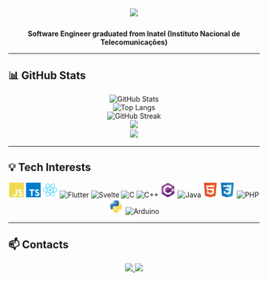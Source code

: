 <h1 align="center">
  <a href="https://git.io/typing-svg">
    <img src="https://readme-typing-svg.herokuapp.com?lines=Hello,+There!+👋;I'm+Itamar+Ribeiro...;Nice+to+meet+you!&center=true&size=30">
  </a>
</h1>

<p align="center">
  <strong>Software Engineer graduated from Inatel (Instituto Nacional de Telecomunicações)</strong>
</p>

---

## 📊 GitHub Stats

<p align="center">
  <img src="https://github-readme-stats.vercel.app/api?username=iasr19&show_icons=true&theme=github_dark&hide_border=true" alt="GitHub Stats" />
  <br/>
  <img src="https://github-readme-stats.vercel.app/api/top-langs/?username=iasr19&hide=html,css,jupyter%20notebook&layout=compact&theme=github_dark&langs_count=10" alt="Top Langs" />
  <br/>
  <img src="https://streak-stats.demolab.com?user=iasr19&theme=github-dark&hide_border=true" alt="GitHub Streak" />
  <br/>
  <img src="https://github-profile-trophy.vercel.app/?username=iasr19&theme=darkhub&row=1&margin-w=10&margin-h=15" />
  <br/>
  <img src="https://github-readme-activity-graph.cyclic.app/graph?username=iasr19&theme=github-compact" />
</p>


---

## 💡 Tech Interests

<p align="center">
  <img alt="JavaScript" height="30" src="https://raw.githubusercontent.com/devicons/devicon/master/icons/javascript/javascript-plain.svg">
  <img alt="TypeScript" height="30" src="https://raw.githubusercontent.com/devicons/devicon/master/icons/typescript/typescript-plain.svg">
  <img alt="React" height="30" src="https://raw.githubusercontent.com/devicons/devicon/master/icons/react/react-original.svg">
  <img alt="Flutter" height="30" src="https://cdn.jsdelivr.net/gh/devicons/devicon/icons/flutter/flutter-original.svg">
  <img alt="Svelte" height="30" src="https://cdn.jsdelivr.net/gh/devicons/devicon/icons/svelte/svelte-original.svg">
  <img alt="C" height="30" src="https://cdn.jsdelivr.net/gh/devicons/devicon/icons/c/c-original.svg">
  <img alt="C++" height="30" src="https://cdn.jsdelivr.net/gh/devicons/devicon/icons/cplusplus/cplusplus-original.svg">
  <img alt="C#" height="30" src="https://raw.githubusercontent.com/devicons/devicon/master/icons/csharp/csharp-original.svg">
  <img alt="Java" height="30" src="https://cdn.jsdelivr.net/gh/devicons/devicon/icons/java/java-original.svg">
  <img alt="HTML" height="30" src="https://raw.githubusercontent.com/devicons/devicon/master/icons/html5/html5-original.svg">
  <img alt="CSS" height="30" src="https://raw.githubusercontent.com/devicons/devicon/master/icons/css3/css3-original.svg">
  <img alt="PHP" height="30" src="https://cdn.jsdelivr.net/gh/devicons/devicon/icons/php/php-original.svg">
  <img alt="Python" height="30" src="https://raw.githubusercontent.com/devicons/devicon/master/icons/python/python-original.svg">
  <img alt="Arduino" height="30" src="https://cdn.jsdelivr.net/gh/devicons/devicon/icons/arduino/arduino-original.svg">
</p>

---

## 📫 Contacts

<p align="center">
  <a href="https://instagram.com/itamar_asr" target="_blank">
    <img src="https://img.shields.io/badge/-Instagram-%23E4405F?style=for-the-badge&logo=instagram&logoColor=white">
  </a>
  <a href="https://www.linkedin.com/in/itamarasr/" target="_blank">
    <img src="https://img.shields.io/badge/-LinkedIn-%230077B5?style=for-the-badge&logo=linkedin&logoColor=white">
  </a>
</p>
